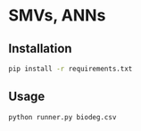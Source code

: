 # SMVs, ANNs

## Installation

```bash
pip install -r requirements.txt
```

## Usage

```bash
python runner.py biodeg.csv
```
